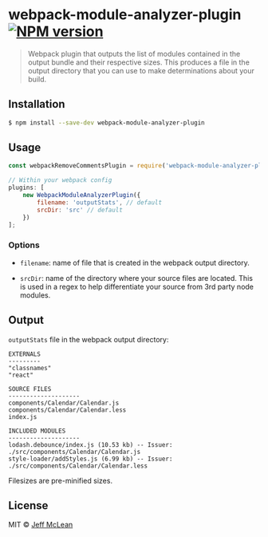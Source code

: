 # webpack-module-analyzer-plugin [![NPM version][npm-image]][npm-url]
> Webpack plugin that outputs the list of modules contained in the output bundle and their respective sizes. This produces a file in the output directory that you can use to make determinations about your build.

## Installation

```sh
$ npm install --save-dev webpack-module-analyzer-plugin
```

## Usage

```js
const webpackRemoveCommentsPlugin = require('webpack-module-analyzer-plugin');

// Within your webpack config
plugins: [
    new WebpackModuleAnalyzerPlugin({
        filename: 'outputStats', // default
        srcDir: 'src' // default
    })
];
```
### Options
* `filename`: name of file that is created in the webpack output directory.

* `srcDir`: name of the directory where your source files are located. This is used in a regex to help differentiate your source from 3rd party node modules.

## Output

`outputStats` file in the webpack output directory:
```
EXTERNALS
---------
"classnames"
"react"

SOURCE FILES
--------------------
components/Calendar/Calendar.js
components/Calendar/Calendar.less
index.js

INCLUDED MODULES
--------------------
lodash.debounce/index.js (10.53 kb) -- Issuer: ./src/components/Calendar/Calendar.js
style-loader/addStyles.js (6.99 kb) -- Issuer: ./src/components/Calendar/Calendar.less
```
Filesizes are pre-minified sizes.


## License

MIT © [Jeff McLean]()


[npm-image]: https://badge.fury.io/js/webpack-module-analyzer-plugin.svg
[npm-url]: https://npmjs.org/package/webpack-module-analyzer-plugin
